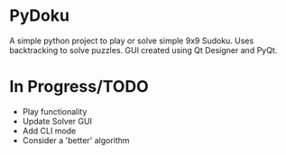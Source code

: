 # PyDoku
A simple python project to play or solve simple 9x9 Sudoku. Uses backtracking to solve puzzles. GUI created using Qt Designer and PyQt.

# In Progress/TODO
- Play functionality
- Update Solver GUI
- Add CLI mode
- Consider a 'better' algorithm
